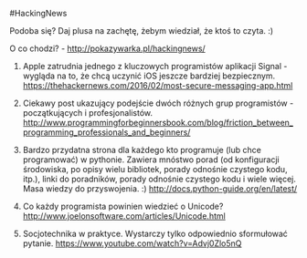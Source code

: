 #HackingNews

Podoba się? Daj plusa na zachętę, żebym wiedział, że ktoś to czyta. :)

O co chodzi? - http://pokazywarka.pl/hackingnews/


1. Apple zatrudnia jednego z kluczowych programistów aplikacji Signal - wygląda na to, że chcą uczynić iOS jeszcze bardziej bezpiecznym.
https://thehackernews.com/2016/02/most-secure-messaging-app.html

2. Ciekawy post ukazujący podejście dwóch różnych grup programistów - początkujących i profesjonalistów.
http://www.programmingforbeginnersbook.com/blog/friction_between_programming_professionals_and_beginners/

3. Bardzo przydatna strona dla każdego kto programuje (lub chce programować) w pythonie. Zawiera mnóstwo porad (od konfiguracji środowiska, po opisy wielu bibliotek, porady odnośnie czystego kodu, itp.), linki do poradników, porady odnośnie czystego kodu i wiele więcej. Masa wiedzy do przyswojenia. :) 
http://docs.python-guide.org/en/latest/

4. Co każdy programista powinien wiedzieć o Unicode?
http://www.joelonsoftware.com/articles/Unicode.html

5. Socjotechnika w praktyce. Wystarczy tylko odpowiednio sformułować pytanie. 
https://www.youtube.com/watch?v=Advj0Zlo5nQ



